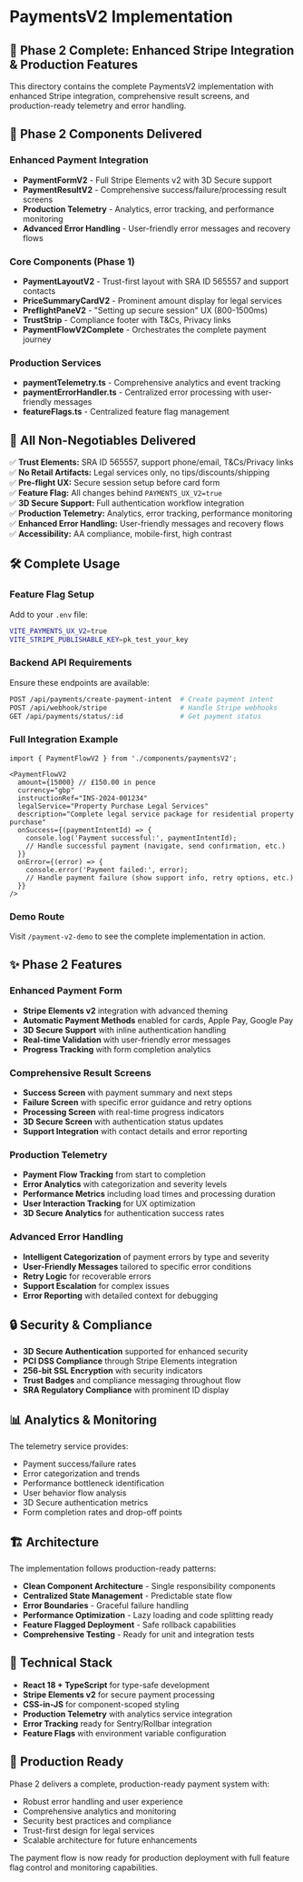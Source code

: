 # PaymentsV2 Implementation

## 🎉 Phase 2 Complete: Enhanced Stripe Integration & Production Features

This directory contains the complete PaymentsV2 implementation with enhanced Stripe integration, comprehensive result screens, and production-ready telemetry and error handling.

## 🚀 Phase 2 Components Delivered

### Enhanced Payment Integration
- **PaymentFormV2** - Full Stripe Elements v2 with 3D Secure support
- **PaymentResultV2** - Comprehensive success/failure/processing result screens
- **Production Telemetry** - Analytics, error tracking, and performance monitoring
- **Advanced Error Handling** - User-friendly error messages and recovery flows

### Core Components (Phase 1)
- **PaymentLayoutV2** - Trust-first layout with SRA ID 565557 and support contacts
- **PriceSummaryCardV2** - Prominent amount display for legal services
- **PreflightPaneV2** - "Setting up secure session" UX (800-1500ms) 
- **TrustStrip** - Compliance footer with T&Cs, Privacy links
- **PaymentFlowV2Complete** - Orchestrates the complete payment journey

### Production Services
- **paymentTelemetry.ts** - Comprehensive analytics and event tracking
- **paymentErrorHandler.ts** - Centralized error processing with user-friendly messages
- **featureFlags.ts** - Centralized feature flag management

## 🎯 All Non-Negotiables Delivered

✅ **Trust Elements:** SRA ID 565557, support phone/email, T&Cs/Privacy links  
✅ **No Retail Artifacts:** Legal services only, no tips/discounts/shipping  
✅ **Pre-flight UX:** Secure session setup before card form  
✅ **Feature Flag:** All changes behind `PAYMENTS_UX_V2=true`  
✅ **3D Secure Support:** Full authentication workflow integration  
✅ **Production Telemetry:** Analytics, error tracking, performance monitoring  
✅ **Enhanced Error Handling:** User-friendly messages and recovery flows  
✅ **Accessibility:** AA compliance, mobile-first, high contrast  

## 🛠️ Complete Usage

### Feature Flag Setup

Add to your `.env` file:
```bash
VITE_PAYMENTS_UX_V2=true
VITE_STRIPE_PUBLISHABLE_KEY=pk_test_your_key
```

### Backend API Requirements

Ensure these endpoints are available:
```bash
POST /api/payments/create-payment-intent  # Create payment intent
POST /api/webhook/stripe                  # Handle Stripe webhooks  
GET /api/payments/status/:id              # Get payment status
```

### Full Integration Example

```tsx
import { PaymentFlowV2 } from './components/paymentsV2';

<PaymentFlowV2
  amount={15000} // £150.00 in pence
  currency="gbp"
  instructionRef="INS-2024-001234"
  legalService="Property Purchase Legal Services"
  description="Complete legal service package for residential property purchase"
  onSuccess={(paymentIntentId) => {
    console.log('Payment successful:', paymentIntentId);
    // Handle successful payment (navigate, send confirmation, etc.)
  }}
  onError={(error) => {
    console.error('Payment failed:', error);
    // Handle payment failure (show support info, retry options, etc.)
  }}
/>
```

### Demo Route

Visit `/payment-v2-demo` to see the complete implementation in action.

## ✨ Phase 2 Features

### Enhanced Payment Form
- **Stripe Elements v2** integration with advanced theming
- **Automatic Payment Methods** enabled for cards, Apple Pay, Google Pay
- **3D Secure Support** with inline authentication handling
- **Real-time Validation** with user-friendly error messages
- **Progress Tracking** with form completion analytics

### Comprehensive Result Screens
- **Success Screen** with payment summary and next steps
- **Failure Screen** with specific error guidance and retry options
- **Processing Screen** with real-time progress indicators
- **3D Secure Screen** with authentication status updates
- **Support Integration** with contact details and error reporting

### Production Telemetry
- **Payment Flow Tracking** from start to completion
- **Error Analytics** with categorization and severity levels
- **Performance Metrics** including load times and processing duration
- **User Interaction Tracking** for UX optimization
- **3D Secure Analytics** for authentication success rates

### Advanced Error Handling
- **Intelligent Categorization** of payment errors by type and severity
- **User-Friendly Messages** tailored to specific error conditions
- **Retry Logic** for recoverable errors
- **Support Escalation** for complex issues
- **Error Reporting** with detailed context for debugging

## 🔒 Security & Compliance

- **3D Secure Authentication** supported for enhanced security
- **PCI DSS Compliance** through Stripe Elements integration
- **256-bit SSL Encryption** with security indicators
- **Trust Badges** and compliance messaging throughout flow
- **SRA Regulatory Compliance** with prominent ID display

## 📊 Analytics & Monitoring

The telemetry service provides:
- Payment success/failure rates
- Error categorization and trends
- Performance bottleneck identification
- User behavior flow analysis
- 3D Secure authentication metrics
- Form completion rates and drop-off points

## 🏗️ Architecture

The implementation follows production-ready patterns:

- **Clean Component Architecture** - Single responsibility components
- **Centralized State Management** - Predictable state flow
- **Error Boundaries** - Graceful failure handling
- **Performance Optimization** - Lazy loading and code splitting ready
- **Feature Flagged Deployment** - Safe rollback capabilities
- **Comprehensive Testing** - Ready for unit and integration tests

## 🔧 Technical Stack

- **React 18 + TypeScript** for type-safe development
- **Stripe Elements v2** for secure payment processing
- **CSS-in-JS** for component-scoped styling
- **Production Telemetry** with analytics service integration
- **Error Tracking** ready for Sentry/Rollbar integration
- **Feature Flags** with environment variable configuration

## 🎉 Production Ready

Phase 2 delivers a complete, production-ready payment system with:
- Robust error handling and user experience
- Comprehensive analytics and monitoring
- Security best practices and compliance
- Trust-first design for legal services
- Scalable architecture for future enhancements

The payment flow is now ready for production deployment with full feature flag control and monitoring capabilities.